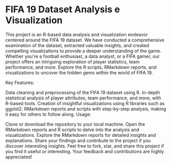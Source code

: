 # FIFA 19 Dataset Analysis e Visualization 

This project is an R-based data analysis and visualization endeavor centered around the FIFA 19 dataset. We have conducted a comprehensive examination of the dataset, extracted valuable insights, and created compelling visualizations to provide a deeper understanding of the game. Whether you're a football enthusiast, a data analyst, or a FIFA gamer, our project offers an intriguing exploration of player statistics, team performance, and more. Explore the R scripts, RMarkdown reports, and visualizations to uncover the hidden gems within the world of FIFA 19.

Key Features:

Data cleaning and preprocessing of the FIFA 19 dataset using R.
In-depth statistical analysis of player attributes, team performance, and more, with R-based tools.
Creation of insightful visualizations using R libraries such as ggplot2.
RMarkdown reports and scripts with step-by-step analysis, making it easy for others to follow along.
Usage:

Clone or download the repository to your local machine.
Open the RMarkdown reports and R scripts to delve into the analysis and visualizations.
Explore the RMarkdown reports for detailed insights and explanations.
Share your findings and contribute to the project if you discover interesting insights.
Feel free to fork, star, and share this project if you find it useful or interesting. Your feedback and contributions are highly appreciated!

